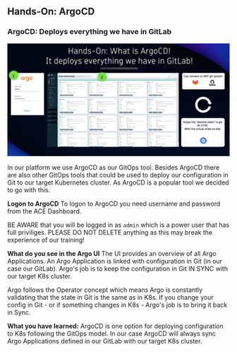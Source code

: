 ## Hands-On: ArgoCD

### ArgoCD: Deploys everything we have in GitLab

![ArgoCD](../../../assets/images/02_06_argocd.png)

In our platform we use ArgoCD as our GitOps tool. Besides ArgoCD there are also other GitOps tools that could be used to deploy our configuration in Git to our target Kubernetes cluster. As ArgoCD is a popular tool we decided to go with this.

**Logon to ArgoCD**
To logon to ArgoCD you need username and password from the ACE Dashboard.

BE AWARE that you will be logged in as `admin` which is a power user that has full priviliges. PLEASE DO NOT DELETE anything as this may break the experience of our training!

**What do you see in the Argo UI**
The UI provides an overview of all Argo Applications. An Argo Application is linked with configuration in Git (in our case our GitLab). Argo's job is to keep the configuration in Git IN SYNC with our target K8s cluster.

Argo follows the Operator concept which means Argo is constantly validating that the state in Git is the same as in K8s. If you change your config in Git - or if something changes in K8s - Argo's job is to bring it back in Sync. 

**What you have learned:**
ArgoCD is one option for deploying configuration to K8s following the GitOps model. In our case ArgoCD will always sync Argo Applications defined in our GitLab with our target K8s cluster.